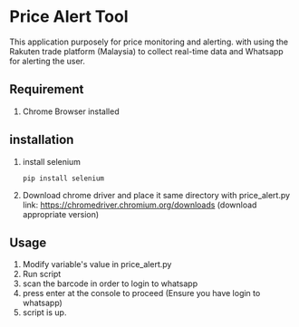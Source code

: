 # Price Alert Tool

This application purposely for price monitoring and alerting. with using the Rakuten trade platform (Malaysia) to collect real-time data and Whatsapp for alerting the user.

## Requirement
1. Chrome Browser installed

## installation
1. install selenium
    ```
    pip install selenium
    ```
2. Download chrome driver and place it same directory with price_alert.py
link: https://chromedriver.chromium.org/downloads (download appropriate version)

## Usage

1. Modify variable's value in price_alert.py
2. Run script 
3. scan the barcode in order to login to whatsapp
4. press enter at the console to proceed (Ensure you have login to whatsapp)
5. script is up.

